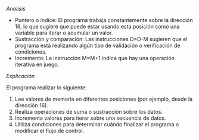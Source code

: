 *Analisis*
- Puntero o índice: El programa trabaja constantemente sobre la dirección 16, lo que sugiere que puede estar usando esta posición como una variable para iterar o acumular un valor.
- Sustracción y comparación: Las instrucciones D=D-M sugieren que el programa está realizando algún tipo de validación o verificación de condiciones.
- Incremento: La instrucción M=M+1 indica que hay una operación iterativa en juego.

*Explicación*

El programa realizar lo siguiente:
1. Lee valores de memoria en diferentes posiciones (por ejemplo, desde la dirección 16).
2. Realiza operaciones de suma o sustracción sobre los datos.
3. Incrementa valores para iterar sobre una secuencia de datos.
4. Utiliza condiciones para determinar cuándo finalizar el programa o modificar el flujo de control.
